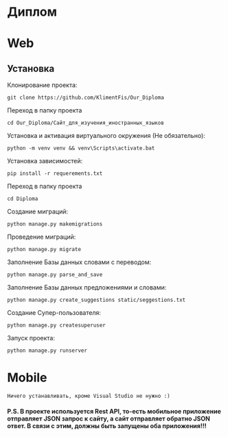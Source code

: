 # Диплом

# Web

## Установка

Клонирование проекта:
```shell
git clone https://github.com/KlimentFis/Our_Diploma 
```

Переход в папку проекта
```shell
cd Our_Diploma/Сайт_для_изучения_иностранных_языков
```

Установка и активация виртуального окружения (Не обязательно):
```shell
python -m venv venv && venv\Scripts\activate.bat
```

Установка зависимостей:
```shell
pip install -r requerements.txt
```

Переход в папку проекта
```shell
cd Diploma
```

Создание миграций:
```shell
python manage.py makemigrations
```

Проведение миграций:
```shell
python manage.py migrate
```

Заполнение Базы данных словами с переводом:
```shell
python manage.py parse_and_save
```

Заполнение Базы данных предложениями и словами:
```shell
python manage.py create_suggestions static/seggestions.txt
```

Создание Супер-пользователя:
```shell
python manage.py createsuperuser
```

Запуск проекта:
```shell
python manage.py runserver
```

# Mobile

```
Ничего устанавливать, кроме Visual Studio не нужно :)
```

#### P.S. В проекте используется Rest API, то-есть мобильное приложение отправляет JSON запрос к сайту, а сайт отправляет обратно JSON ответ. В связи с этим, должны быть запущены оба приложения!!!
